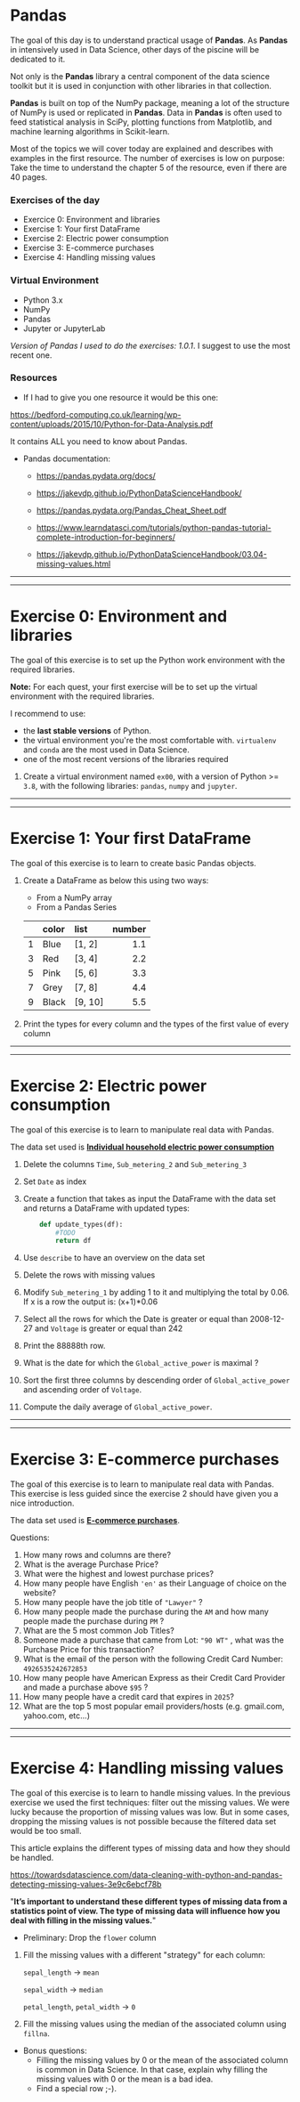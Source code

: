 # Pandas

The goal of this day is to understand practical usage of **Pandas**.
As **Pandas** in intensively used in Data Science, other days of the piscine will be dedicated to it.

Not only is the **Pandas** library a central component of the data science toolkit but it is used in conjunction with other libraries in that collection.

**Pandas** is built on top of the NumPy package, meaning a lot of the structure of NumPy is used or replicated in **Pandas**. Data in **Pandas** is often used to feed statistical analysis in SciPy, plotting functions from Matplotlib, and machine learning algorithms in Scikit-learn.

Most of the topics we will cover today are explained and describes with examples in the first resource. The number of exercises is low on purpose: Take the time to understand the chapter 5 of the resource, even if there are 40 pages.

### Exercises of the day

- Exercice 0: Environment and libraries
- Exercise 1: Your first DataFrame
- Exercise 2: Electric power consumption
- Exercise 3: E-commerce purchases
- Exercise 4: Handling missing values

### Virtual Environment

- Python 3.x
- NumPy
- Pandas
- Jupyter or JupyterLab

_Version of Pandas I used to do the exercises: 1.0.1_.
I suggest to use the most recent one.

### Resources

- If I had to give you one resource it would be this one:

https://bedford-computing.co.uk/learning/wp-content/uploads/2015/10/Python-for-Data-Analysis.pdf

It contains ALL you need to know about Pandas.

- Pandas documentation:

  - https://pandas.pydata.org/docs/

  - https://jakevdp.github.io/PythonDataScienceHandbook/

  - https://pandas.pydata.org/Pandas_Cheat_Sheet.pdf

  - https://www.learndatasci.com/tutorials/python-pandas-tutorial-complete-introduction-for-beginners/

  - https://jakevdp.github.io/PythonDataScienceHandbook/03.04-missing-values.html

---

---

# Exercise 0: Environment and libraries

The goal of this exercise is to set up the Python work environment with the required libraries.

**Note:** For each quest, your first exercise will be to set up the virtual environment with the required libraries.

I recommend to use:

- the **last stable versions** of Python.
- the virtual environment you're the most comfortable with. `virtualenv` and `conda` are the most used in Data Science.
- one of the most recent versions of the libraries required

1. Create a virtual environment named `ex00`, with a version of Python >= `3.8`, with the following libraries: `pandas`, `numpy` and `jupyter`.

---

---

# Exercise 1: Your first DataFrame

The goal of this exercise is to learn to create basic Pandas objects.

1. Create a DataFrame as below this using two ways:

   - From a NumPy array
   - From a Pandas Series

   |     | color | list    | number |
   | --: | :---- | :------ | -----: |
   |   1 | Blue  | [1, 2]  |    1.1 |
   |   3 | Red   | [3, 4]  |    2.2 |
   |   5 | Pink  | [5, 6]  |    3.3 |
   |   7 | Grey  | [7, 8]  |    4.4 |
   |   9 | Black | [9, 10] |    5.5 |

2. Print the types for every column and the types of the first value of every column

---

---

# Exercise 2: Electric power consumption

The goal of this exercise is to learn to manipulate real data with Pandas.

The data set used is [**Individual household electric power consumption**](https://assets.01-edu.org/ai-branch/piscine-ai/household_power_consumption.txt)

1. Delete the columns `Time`, `Sub_metering_2` and `Sub_metering_3`
2. Set `Date` as index
3. Create a function that takes as input the DataFrame with the data set and returns a DataFrame with updated types:

   ```python
       def update_types(df):
           #TODO
           return df
   ```

4. Use `describe` to have an overview on the data set
5. Delete the rows with missing values
6. Modify `Sub_metering_1` by adding 1 to it and multiplying the total by 0.06. If x is a row the output is: (x+1)\*0.06
7. Select all the rows for which the Date is greater or equal than 2008-12-27 and `Voltage` is greater or equal than 242
8. Print the 88888th row.
9. What is the date for which the `Global_active_power` is maximal ?
10. Sort the first three columns by descending order of `Global_active_power` and ascending order of `Voltage`.
11. Compute the daily average of `Global_active_power`.

---

---

# Exercise 3: E-commerce purchases

The goal of this exercise is to learn to manipulate real data with Pandas. This exercise is less guided since the exercise 2 should have given you a nice introduction.

The data set used is [**E-commerce purchases**](./data/Ecommerce_purchases.txt).

Questions:

1. How many rows and columns are there?
2. What is the average Purchase Price?
3. What were the highest and lowest purchase prices?
4. How many people have English `'en'` as their Language of choice on the website?
5. How many people have the job title of `"Lawyer"` ?
6. How many people made the purchase during the `AM` and how many people made the purchase during `PM` ?
7. What are the 5 most common Job Titles?
8. Someone made a purchase that came from Lot: `"90 WT"` , what was the Purchase Price for this transaction?
9. What is the email of the person with the following Credit Card Number: `4926535242672853`
10. How many people have American Express as their Credit Card Provider and made a purchase above `$95` ?
11. How many people have a credit card that expires in `2025`?
12. What are the top 5 most popular email providers/hosts (e.g. gmail.com, yahoo.com, etc...)

---

---

# Exercise 4: Handling missing values

The goal of this exercise is to learn to handle missing values. In the previous exercise we used the first techniques: filter out the missing values. We were lucky because the proportion of missing values was low. But in some cases, dropping the missing values is not possible because the filtered data set would be too small.

This article explains the different types of missing data and how they should be handled.

https://towardsdatascience.com/data-cleaning-with-python-and-pandas-detecting-missing-values-3e9c6ebcf78b

"**It’s important to understand these different types of missing data from a statistics point of view. The type of missing data will influence how you deal with filling in the missing values.**"

- Preliminary: Drop the `flower` column

1. Fill the missing values with a different "strategy" for each column:

   `sepal_length` -> `mean`

   `sepal_width` -> `median`

   `petal_length`, `petal_width` -> `0`

2. Fill the missing values using the median of the associated column using `fillna`.

- Bonus questions:
  - Filling the missing values by 0 or the mean of the associated column is common in Data Science. In that case, explain why filling the missing values with 0 or the mean is a bad idea.
  - Find a special row ;-).
